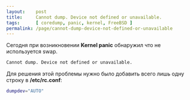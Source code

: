 ```yaml
---
layout:    post
title:     Cannot dump. Device not defined or unavailable.
tags:      [ coredump, panic, kernel, FreeBSD ]
permalink: /page/cannot-dump-device-not-defined-or-unavailable
---
```


Сегодня при возникновении **Kernel panic** обнаружил что не используется swap.

```bash
Cannot dump. Device not defined or unavailable.
```

Для решения этой проблемы нужно было добавить всего лишь одну строку в **/etc/rc.conf**:

```bash
dumpdev="AUTO"
```
